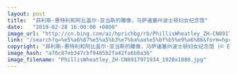 ```yaml
---
layout: post
title:  "菲利斯·惠特利和阿比盖尔·亚当斯的雕像，马萨诸塞州波士顿妇女纪念馆"
date:   "2019-02-28 16:00:00 +0800"
image_url: "http://cn.bing.com/az/hprichbg/rb/PhillisWheatley_ZH-CN8917971934_1920x1080.jpg"
link: "/search?q=%e5%a6%87%e5%a5%b3%e7%ba%aa%e5%bf%b5%e9%a6%86&form=hpcapt&mkt=zh-cn"
copyright: "菲利斯·惠特利和阿比盖尔·亚当斯的雕像，马萨诸塞州波士顿妇女纪念馆 (© Education Images/UIG via Getty Images)"
image_hash: "a76c87eb347cbf9485b2fa42fa6b0a36"
image_filename: "PhillisWheatley_ZH-CN8917971934_1920x1080.jpg"
---
```

